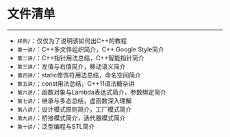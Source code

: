# 文件清单

---

- <code>样例/</code>：仅仅为了说明该如何出C++的教程
- <code>第一讲/</code>：C++多文件组织简介，C++ Google Style简介
- <code>第二讲/</code>：C++指针用法总结，C++智能指针简介
- <code>第三讲/</code>：左值与右值简介，移动语义简介
- <code>第四讲/</code>：static修饰符用法总结，命名空间简介
- <code>第五讲/</code>：const用法总结，C++11语法糖杂讲
- <code>第六讲/</code>：函数对象与Lambda表达式简介，参数绑定简介
- <code>第七讲/</code>：继承与多态总结，虚函数深入理解
- <code>第八讲/</code>：设计模式原则简介，工厂模式简介
- <code>第九讲/</code>：桥接模式简介，迭代器模式简介
- <code>第十讲/</code>：泛型编程与STL简介
